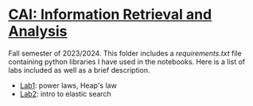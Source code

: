 # [CAI: Information Retrieval and Analysis](https://www.fib.upc.edu/en/studies/bachelors-degrees/bachelor-degree-data-science-and-engineering/curriculum/syllabus/CAI-GCED)
Fall semester of 2023/2024. This folder includes a _requirements.txt_ file containing python libraries I have used in the notebooks. Here is a list of labs included as well as a brief description.

* [Lab1](/CAI/lab1): power laws, Heap's law
* [Lab2](/CAI/lab2): intro to elastic search
